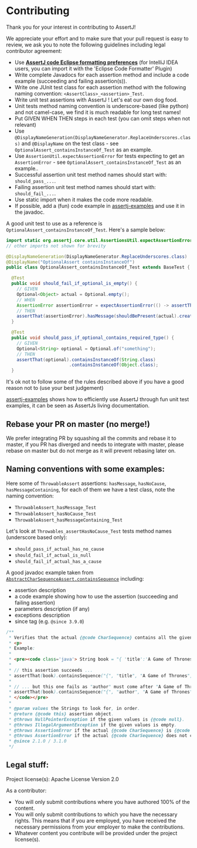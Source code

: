 Contributing
============

Thank you for your interest in contributing to AssertJ!

We appreciate your effort and to make sure that your pull request is easy to review, we ask you to note the following guidelines including legal contributor agreement:

* Use **[AssertJ code Eclipse formatting preferences](src/ide-support/assertj-eclipse-formatter.xml)** (for IntelliJ IDEA users, you can import it with the 'Eclipse Code Formatter' Plugin)
* Write complete Javadocs for each assertion method and include a code example (succeeding and failing assertion(s)).
* Write one JUnit test class for each assertion method with the following naming convention: `<AssertClass>_<assertion>_Test`.
* Write unit test assertions with AssertJ ! Let's eat our own dog food.
* Unit tests method naming convention is underscore-based (like python) and not camel-case, we find it is much readable for long test names!
* Put GIVEN WHEN THEN steps in each test (you can omit steps when not relevant)
* Use `@DisplayNameGeneration(DisplayNameGenerator.ReplaceUnderscores.class)` and `@DisplayName` on the test class - see `OptionalAssert_containsInstanceOf_Test` as an example.
* Use `AssertionUtil.expectAssertionError` for tests expecting to get an `AssertionError`  - see `OptionalAssert_containsInstanceOf_Test` as an example..
* Successful assertion unit test method names should start with: `should_pass_...`.
* Failing assertion unit test method names should start with: `should_fail_...`.
* Use static import when it makes the code more readable.
* If possible, add a (fun) code example in [assertj-examples](https://github.com/joel-costigliola/assertj-examples) and use it in the javadoc.

A good unit test to use as a reference is `OptionalAssert_containsInstanceOf_Test`. Here's a sample below:

```java
import static org.assertj.core.util.AssertionsUtil.expectAssertionError;
// other imports not shown for brevity

@DisplayNameGeneration(DisplayNameGenerator.ReplaceUnderscores.class)
@DisplayName("OptionalAssert containsInstanceOf")
public class OptionalAssert_containsInstanceOf_Test extends BaseTest {

  @Test
  public void should_fail_if_optional_is_empty() {
    // GIVEN
    Optional<Object> actual = Optional.empty();
    // WHEN
    AssertionError assertionError = expectAssertionError(() -> assertThat(actual).containsInstanceOf(Object.class));
    // THEN
    assertThat(assertionError).hasMessage(shouldBePresent(actual).create());
  }

  @Test
  public void should_pass_if_optional_contains_required_type() {
    // GIVEN
    Optional<String> optional = Optional.of("something");
    // THEN
    assertThat(optional).containsInstanceOf(String.class)
                        .containsInstanceOf(Object.class);
  }
```

It's ok not to follow some of the rules described above if you have a good reason not to (use your best judgement)

[assertj-examples](https://github.com/joel-costigliola/assertj-examples) shows how to efficiently use AssertJ through fun unit test examples, it can be seen as AssertJs living documentation.

## Rebase your PR on master (no merge!)

We prefer integrating PR by squashing all the commits and rebase it to master, if you PR has diverged and needs to integrate with master, please rebase on master but do not merge as it will prevent rebasing later on.

## Naming conventions with some examples:

Here some of `ThrowableAssert` assertions: `hasMessage`, `hasNoCause`, `hasMessageContaining`, for each of them we have a test class, note the naming convention:
* `ThrowableAssert_hasMessage_Test`
* `ThrowableAssert_hasNoCause_Test`
* `ThrowableAssert_hasMessageContaining_Test`

Let's look at `Throwables_assertHasNoCause_Test` tests method names (underscore based only):
* `should_pass_if_actual_has_no_cause`
* `should_fail_if_actual_is_null`
* `should_fail_if_actual_has_a_cause`

A good javadoc example taken from [`AbstractCharSequenceAssert.containsSequence`](src/main/java/org/assertj/core/api/AbstractCharSequenceAssert.java) including:
* assertion description
* a code example showing how to use the assertion (succeeding and failing assertion)
* parameters description (if any)
* exceptions description
* since tag (e.g. `@since 3.9.0`)

```java
/**
 * Verifies that the actual {@code CharSequence} contains all the given strings <b>in the given order</b>.
 * <p>
 * Example:
 *
 * <pre><code class='java'> String book = "{ 'title':'A Game of Thrones', 'author':'George Martin'}";
 *
 * // this assertion succeeds ...
 * assertThat(book).containsSequence("{", "title", "A Game of Thrones", "}");
 *
 * // ... but this one fails as "author" must come after "A Game of Thrones"
 * assertThat(book).containsSequence("{", "author", "A Game of Thrones", "}");
 * </code></pre>
 *
 * @param values the Strings to look for, in order.
 * @return {@code this} assertion object.
 * @throws NullPointerException if the given values is {@code null}.
 * @throws IllegalArgumentException if the given values is empty.
 * @throws AssertionError if the actual {@code CharSequence} is {@code null}.
 * @throws AssertionError if the actual {@code CharSequence} does not contain all the given strings <b>in the given order</b>.
 * @since 2.1.0 / 3.1.0
 */
```

## Legal stuff:

Project license(s): Apache License Version 2.0

As a contributor:
* You will only submit contributions where you have authored 100% of the content.
* You will only submit contributions to which you have the necessary rights. This means that if you are employed, you have received the necessary permissions from your employer to make the contributions.
* Whatever content you contribute will be provided under the project license(s).
